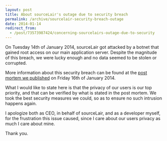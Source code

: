 ```yaml
---
layout: post
title: About sourceLair's outage due to security breach
permalink: /archive/sourcelair-security-breach-outage
date: 2014-01-14
redirect_from:
  - /post/73573987424/concerning-sourcelairs-outage-due-to-security
---
```


On Tuesday 14th of January 2014, sourceLair got attacked by a botnet that gained root access on our main application server. Despite the magnitude of this breach, we were lucky enough and no data seemed to be stolen or corrupted.

More information about this security breach can be found at the [post mortem we published](http://blog.sourcelair.com/post/73553691323/post-mortem-on-tuesdays-outage-by-security-breach) on Friday 16th of January 2014.

What I would like to state here is that the privacy of our users is our top priority, and that can be verified by what is stated in the post mortem. We took the best security measures we could, so as to ensure no such intrusion happens again.

I apologize both as CEO, in behalf of sourceLair, and as a developer myself, for the frustration this issue caused, since I care about our users privacy as much I care about mine.

Thank you.
